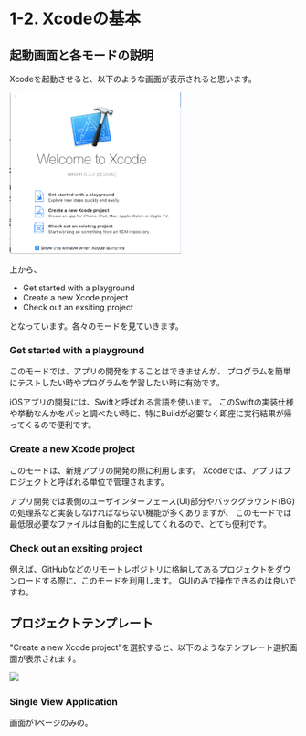 # 1-2. Xcodeの基本

## 起動画面と各モードの説明

Xcodeを起動させると、以下のような画面が表示されると思います。

<img src="https://github.com/yu-topia/iOS-app-dev/blob/master/Sec1./Sec1.%20imgs/%E3%82%B9%E3%82%AF%E3%83%AA%E3%83%BC%E3%83%B3%E3%82%B7%E3%83%A7%E3%83%83%E3%83%88%202017-05-26%2015.01.23.png" width=300>

上から、
 - Get started with a playground
 - Create a new Xcode project
 - Check out an exsiting project
 
となっています。各々のモードを見ていきます。

### Get started with a playground

このモードでは、アプリの開発をすることはできませんが、
プログラムを簡単にテストしたい時やプログラムを学習したい時に有効です。

iOSアプリの開発には、Swiftと呼ばれる言語を使います。
このSwiftの実装仕様や挙動なんかをパッと調べたい時に、特にBuildが必要なく即座に実行結果が帰ってくるので便利です。

### Create a new Xcode project

このモードは、新規アプリの開発の際に利用します。
Xcodeでは、アプリはプロジェクトと呼ばれる単位で管理されます。

アプリ開発では表側のユーザインターフェース(UI)部分やバックグラウンド(BG)の処理系など実装しなければならない機能が多くありますが、
このモードでは最低限必要なファイルは自動的に生成してくれるので、とても便利です。

### Check out an exsiting project

例えば、GitHubなどのリモートレポジトリに格納してあるプロジェクトをダウンロードする際に、このモードを利用します。
GUIのみで操作できるのは良いですね。


## プロジェクトテンプレート

"Create a new Xcode project"を選択すると、以下のようなテンプレート選択画面が表示されます。

<img src="https://cloud.githubusercontent.com/assets/28682101/26483528/703a2532-4228-11e7-8b59-64d309a95f63.png" width="500">

### Single View Application

画面が1ページのみの。
